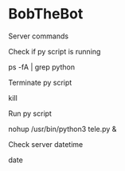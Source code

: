 # BobTheBot

Server commands

Check if py script is running

ps -fA | grep python

Terminate py script

kill <process-id>

Run py script
  
nohup /usr/bin/python3 tele.py &

Check server datetime
  
date


